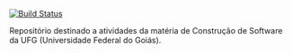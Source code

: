 [![Build Status](https://travis-ci.org/caiobas/cs-2019-01.svg?branch=master)](https://travis-ci.org/caiobas/cs-2019-01)

Repositório destinado a atividades da matéria de Construção de Software da UFG (Universidade Federal do Goiás).
